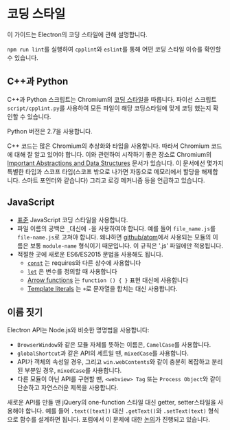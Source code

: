 ﻿# 코딩 스타일

이 가이드는 Electron의 코딩 스타일에 관해 설명합니다.

`npm run lint`를 실행하여 `cpplint`와 `eslint`를 통해 어떤 코딩 스타일 이슈를 확인할
수 있습니다.

## C++과 Python

C++과 Python 스크립트는 Chromium의
[코딩 스타일](http://www.chromium.org/developers/coding-style)을 따릅니다. 파이선
스크립트 `script/cpplint.py`를 사용하여 모든 파일이 해당 코딩스타일에 맞게 코딩 했는지
확인할 수 있습니다.

Python 버전은 2.7을 사용합니다.

C++ 코드는 많은 Chromium의 추상화와 타입을 사용합니다. 따라서 Chromium 코드에 대해 잘
알고 있어야 합니다. 이와 관련하여 시작하기 좋은 장소로 Chromium의
[Important Abstractions and Data Structures](https://www.chromium.org/developers/coding-style/important-abstractions-and-data-structures)
문서가 있습니다. 이 문서에선 몇가지 특별한 타입과 스코프 타입(스코프 밖으로 나가면
자동으로 메모리에서 할당을 해제합니다. 스마트 포인터와 같습니다) 그리고 로깅 메커니즘
등을 언급하고 있습니다.

## JavaScript

* [표준](http://npm.im/standard) JavaScript 코딩 스타일을 사용합니다.
* 파일 이름의 공백은 `_`대신에 `-`을 사용하여야 합니다. 예를 들어
`file_name.js`를 `file-name.js`로 고쳐야 합니다. 왜냐하면
[github/atom](https://github.com/github/atom)에서 사용되는 모듈의 이름은 보통
`module-name` 형식이기 때문입니다. 이 규칙은 '.js' 파일에만 적용됩니다.
* 적절한 곳에 새로운 ES6/ES2015 문법을 사용해도 됩니다.
  * [`const`](https://developer.mozilla.org/ko/docs/Web/JavaScript/Reference/Statements/const)
    는 requires와 다른 상수에 사용합니다
  * [`let`](https://developer.mozilla.org/ko/docs/Web/JavaScript/Reference/Statements/let)
    은 변수를 정의할 때 사용합니다
  * [Arrow functions](https://developer.mozilla.org/ko/docs/Web/JavaScript/Reference/Functions/Arrow_functions)
    는 `function () { }` 표현 대신에 사용합니다
  * [Template literals](https://developer.mozilla.org/ko/docs/Web/JavaScript/Reference/Template_literals)
    는 `+`로 문자열을 합치는 대신 사용합니다.

## 이름 짓기

Electron API는 Node.js와 비슷한 명명법을 사용합니다:

- `BrowserWindow`와 같은 모듈 자체를 뜻하는 이름은, `CamelCase`를 사용합니다.
- `globalShortcut`과 같은 API의 세트일 땐, `mixedCase`를 사용합니다.
- API가 객체의 속성일 경우, 그리고 `win.webContents`와 같이 충분히 복잡하고 분리된
  부분일 경우, `mixedCase`를 사용합니다.
- 다른 모듈이 아닌 API를 구현할 땐, `<webview> Tag` 또는 `Process Object`와 같이
  단순하고 자연스러운 제목을 사용합니다.

새로운 API를 만들 땐 jQuery의 one-function 스타일 대신 getter, setter스타일을
사용해야 합니다. 예를 들어 `.text([text])` 대신 `.getText()`와 `.setText(text)`
형식으로 함수를 설계하면 됩니다. 포럼에서 이 문제에 대한
[논의](https://github.com/electron/electron/issues/46)가
진행되고 있습니다.
